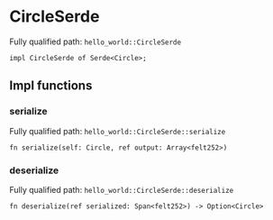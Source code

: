 # CircleSerde

Fully qualified path: `hello_world::CircleSerde`

<pre><code class="language-rust">impl CircleSerde of Serde&lt;Circle&gt;;</code></pre>

## Impl functions

### serialize

Fully qualified path: `hello_world::CircleSerde::serialize`

<pre><code class="language-rust">fn serialize(self: Circle, ref output: Array&lt;felt252&gt;)</code></pre>


### deserialize

Fully qualified path: `hello_world::CircleSerde::deserialize`

<pre><code class="language-rust">fn deserialize(ref serialized: Span&lt;felt252&gt;) -&gt; Option&lt;Circle&gt;</code></pre>


